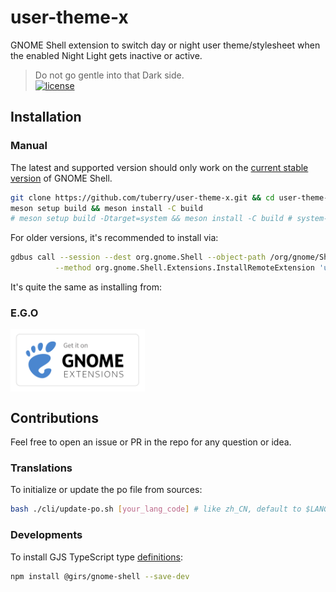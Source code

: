 <!--
SPDX-FileCopyrightText: tuberry
SPDX-License-Identifier: CC-BY-SA-4.0
-->
# user-theme-x

GNOME Shell extension to switch day or night user theme/stylesheet when the enabled Night Light gets inactive or active.

> Do not go gentle into that Dark side.\
[![license]](/LICENSE.md)

## Installation

### Manual

The latest and supported version should only work on the [current stable version](https://release.gnome.org/calendar/#branches) of GNOME Shell.

```bash
git clone https://github.com/tuberry/user-theme-x.git && cd user-theme-x
meson setup build && meson install -C build
# meson setup build -Dtarget=system && meson install -C build # system-wide, default --prefix=/usr/local
```

For older versions, it's recommended to install via:

```bash
gdbus call --session --dest org.gnome.Shell --object-path /org/gnome/Shell \
          --method org.gnome.Shell.Extensions.InstallRemoteExtension 'user-theme-x@tuberry.github.io'
```

It's quite the same as installing from:

### E.G.O

[<img src="https://raw.githubusercontent.com/andyholmes/gnome-shell-extensions-badge/master/get-it-on-ego.svg?sanitize=true" alt="Get it on GNOME Extensions" height="100" align="middle">][EGO]

## Contributions

Feel free to open an issue or PR in the repo for any question or idea.

### Translations

To initialize or update the po file from sources:

```bash
bash ./cli/update-po.sh [your_lang_code] # like zh_CN, default to $LANG
```

### Developments

To install GJS TypeScript type [definitions](https://www.npmjs.com/package/@girs/gnome-shell):

```bash
npm install @girs/gnome-shell --save-dev
```

[EGO]:https://extensions.gnome.org/extension/3019/user-themes-x/
[license]:https://img.shields.io/badge/license-GPLv3+-green.svg
